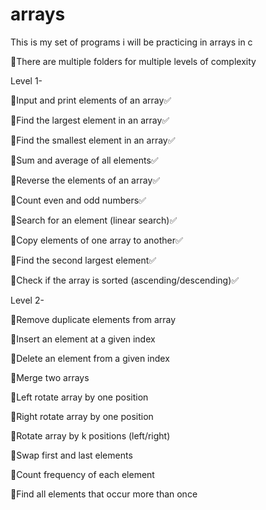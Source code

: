 # arrays
This is my set of programs i will be practicing in arrays in c 


🔸There are multiple folders for multiple levels of complexity

Level 1-

🔸Input and print elements of an array✅

🔸Find the largest element in an array✅

🔸Find the smallest element in an array✅

🔸Sum and average of all elements✅

🔸Reverse the elements of an array✅

🔸Count even and odd numbers✅

🔸Search for an element (linear search)✅

🔸Copy elements of one array to another✅

🔸Find the second largest element✅

🔸Check if the array is sorted (ascending/descending)✅

Level 2-

🔸Remove duplicate elements from array

🔸Insert an element at a given index

🔸Delete an element from a given index

🔸Merge two arrays

🔸Left rotate array by one position

🔸Right rotate array by one position

🔸Rotate array by k positions (left/right)

🔸Swap first and last elements

🔸Count frequency of each element

🔸Find all elements that occur more than once

